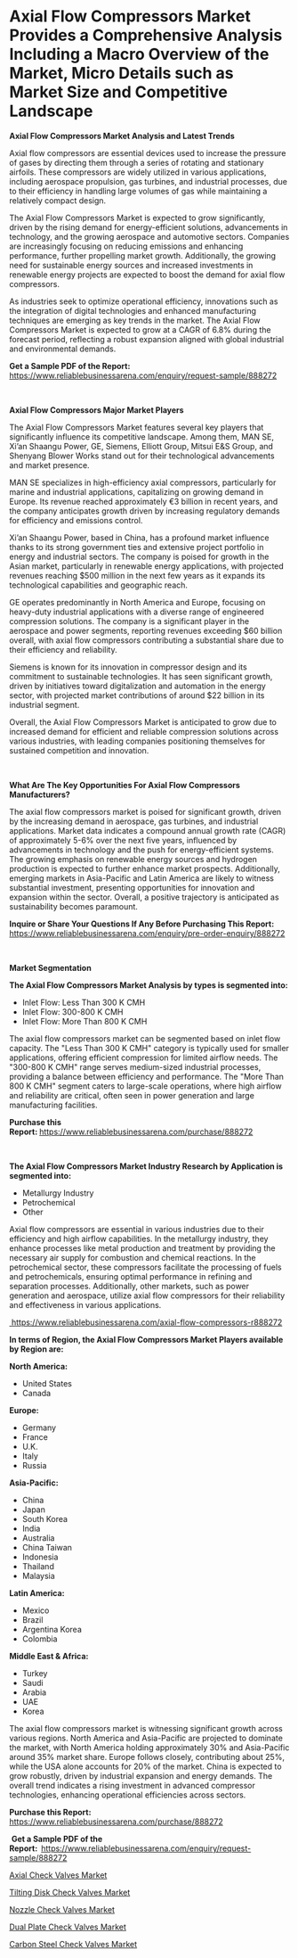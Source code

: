 <p><h1>Axial Flow Compressors Market Provides a Comprehensive Analysis Including a Macro Overview of the Market, Micro Details such as Market Size and Competitive Landscape</h1></p><p><strong>Axial Flow Compressors Market Analysis and Latest Trends</strong></p>
<p><p>Axial flow compressors are essential devices used to increase the pressure of gases by directing them through a series of rotating and stationary airfoils. These compressors are widely utilized in various applications, including aerospace propulsion, gas turbines, and industrial processes, due to their efficiency in handling large volumes of gas while maintaining a relatively compact design. </p><p>The Axial Flow Compressors Market is expected to grow significantly, driven by the rising demand for energy-efficient solutions, advancements in technology, and the growing aerospace and automotive sectors. Companies are increasingly focusing on reducing emissions and enhancing performance, further propelling market growth. Additionally, the growing need for sustainable energy sources and increased investments in renewable energy projects are expected to boost the demand for axial flow compressors.</p><p>As industries seek to optimize operational efficiency, innovations such as the integration of digital technologies and enhanced manufacturing techniques are emerging as key trends in the market. The Axial Flow Compressors Market is expected to grow at a CAGR of 6.8% during the forecast period, reflecting a robust expansion aligned with global industrial and environmental demands.</p></p>
<p><strong>Get a Sample PDF of the Report:&nbsp;</strong> <a href="https://www.reliablebusinessarena.com/enquiry/request-sample/888272?utm_campaign=2198&utm_medium=2&utm_source=Github&utm_content=ia&utm_term=10042025&utm_id=axial-flow-compressors">https://www.reliablebusinessarena.com/enquiry/request-sample/888272</a></p>
<p>&nbsp;</p>
<p><strong>Axial Flow Compressors Major Market Players</strong></p>
<p><p>The Axial Flow Compressors Market features several key players that significantly influence its competitive landscape. Among them, MAN SE, Xi’an Shaangu Power, GE, Siemens, Elliott Group, Mitsui E&S Group, and Shenyang Blower Works stand out for their technological advancements and market presence.</p><p>MAN SE specializes in high-efficiency axial compressors, particularly for marine and industrial applications, capitalizing on growing demand in Europe. Its revenue reached approximately €3 billion in recent years, and the company anticipates growth driven by increasing regulatory demands for efficiency and emissions control.</p><p>Xi’an Shaangu Power, based in China, has a profound market influence thanks to its strong government ties and extensive project portfolio in energy and industrial sectors. The company is poised for growth in the Asian market, particularly in renewable energy applications, with projected revenues reaching $500 million in the next few years as it expands its technological capabilities and geographic reach.</p><p>GE operates predominantly in North America and Europe, focusing on heavy-duty industrial applications with a diverse range of engineered compression solutions. The company is a significant player in the aerospace and power segments, reporting revenues exceeding $60 billion overall, with axial flow compressors contributing a substantial share due to their efficiency and reliability.</p><p>Siemens is known for its innovation in compressor design and its commitment to sustainable technologies. It has seen significant growth, driven by initiatives toward digitalization and automation in the energy sector, with projected market contributions of around $22 billion in its industrial segment.</p><p>Overall, the Axial Flow Compressors Market is anticipated to grow due to increased demand for efficient and reliable compression solutions across various industries, with leading companies positioning themselves for sustained competition and innovation.</p></p>
<p>&nbsp;</p>
<p><strong>What Are The Key Opportunities For Axial Flow Compressors Manufacturers?</strong></p>
<p><p>The axial flow compressors market is poised for significant growth, driven by the increasing demand in aerospace, gas turbines, and industrial applications. Market data indicates a compound annual growth rate (CAGR) of approximately 5-6% over the next five years, influenced by advancements in technology and the push for energy-efficient systems. The growing emphasis on renewable energy sources and hydrogen production is expected to further enhance market prospects. Additionally, emerging markets in Asia-Pacific and Latin America are likely to witness substantial investment, presenting opportunities for innovation and expansion within the sector. Overall, a positive trajectory is anticipated as sustainability becomes paramount.</p></p>
<p><strong>Inquire or Share Your Questions If Any Before Purchasing This Report:</strong> <a href="https://www.reliablebusinessarena.com/enquiry/pre-order-enquiry/888272?utm_campaign=2198&utm_medium=2&utm_source=Github&utm_content=ia&utm_term=10042025&utm_id=axial-flow-compressors">https://www.reliablebusinessarena.com/enquiry/pre-order-enquiry/888272</a></p>
<p>&nbsp;</p>
<p><strong>Market Segmentation</strong></p>
<p><strong>The Axial Flow Compressors Market Analysis by types is segmented into:</strong></p>
<p><ul><li>Inlet Flow: Less Than 300 K CMH</li><li>Inlet Flow: 300-800 K CMH</li><li>Inlet Flow: More Than 800 K CMH</li></ul></p>
<p><p>The axial flow compressors market can be segmented based on inlet flow capacity. The "Less Than 300 K CMH" category is typically used for smaller applications, offering efficient compression for limited airflow needs. The "300-800 K CMH" range serves medium-sized industrial processes, providing a balance between efficiency and performance. The "More Than 800 K CMH" segment caters to large-scale operations, where high airflow and reliability are critical, often seen in power generation and large manufacturing facilities.</p></p>
<p><strong>Purchase this Report:&nbsp;</strong><a href="https://www.reliablebusinessarena.com/purchase/888272?utm_campaign=2198&utm_medium=2&utm_source=Github&utm_content=ia&utm_term=10042025&utm_id=axial-flow-compressors">https://www.reliablebusinessarena.com/purchase/888272</a></p>
<p>&nbsp;</p>
<p><strong>The Axial Flow Compressors Market Industry Research by Application is segmented into:</strong></p>
<p><ul><li>Metallurgy Industry</li><li>Petrochemical</li><li>Other</li></ul></p>
<p><p>Axial flow compressors are essential in various industries due to their efficiency and high airflow capabilities. In the metallurgy industry, they enhance processes like metal production and treatment by providing the necessary air supply for combustion and chemical reactions. In the petrochemical sector, these compressors facilitate the processing of fuels and petrochemicals, ensuring optimal performance in refining and separation processes. Additionally, other markets, such as power generation and aerospace, utilize axial flow compressors for their reliability and effectiveness in various applications.</p></p>
<p><a href="https://www.reliablebusinessarena.com/axial-flow-compressors-r888272?utm_campaign=2198&utm_medium=2&utm_source=Github&utm_content=ia&utm_term=10042025&utm_id=axial-flow-compressors">&nbsp;https://www.reliablebusinessarena.com/axial-flow-compressors-r888272</a></p>
<p><strong>In terms of Region, the Axial Flow Compressors Market Players available by Region are:</strong></p>
<p>
    <p> <strong> North America: </strong>
        <ul>
            <li>United States</li>
            <li>Canada</li>
        </ul>
        </p> 
    <p> <strong> Europe: </strong>
        <ul>
            <li>Germany</li>
            <li>France</li>
            <li>U.K.</li>
            <li>Italy</li>
            <li>Russia</li>
        </ul>
        </p> 
    <p> <strong> Asia-Pacific: </strong>
        <ul>
            <li>China</li>
            <li>Japan</li>
            <li>South Korea</li>
            <li>India</li>
            <li>Australia</li>
            <li>China Taiwan</li>
            <li>Indonesia</li>
            <li>Thailand</li>
            <li>Malaysia</li>
        </ul>
        </p> 
    <p> <strong> Latin America: </strong>
        <ul>
            <li>Mexico</li>
            <li>Brazil</li>
            <li>Argentina Korea</li>
            <li>Colombia</li>
        </ul>
        </p> 
    <p> <strong> Middle East & Africa: </strong>
        <ul>
            <li>Turkey</li>
            <li>Saudi</li>
            <li>Arabia</li>
            <li>UAE</li>
            <li>Korea</li>
        </ul>
    </p>
    </p>
<p><p>The axial flow compressors market is witnessing significant growth across various regions. North America and Asia-Pacific are projected to dominate the market, with North America holding approximately 30% and Asia-Pacific around 35% market share. Europe follows closely, contributing about 25%, while the USA alone accounts for 20% of the market. China is expected to grow robustly, driven by industrial expansion and energy demands. The overall trend indicates a rising investment in advanced compressor technologies, enhancing operational efficiencies across sectors.</p></p>
<p><strong>Purchase this Report: </strong><a href="https://www.reliablebusinessarena.com/purchase/888272?utm_campaign=2198&utm_medium=2&utm_source=Github&utm_content=ia&utm_term=10042025&utm_id=axial-flow-compressors">https://www.reliablebusinessarena.com/purchase/888272</a></p>
<p>&nbsp;<strong>Get a Sample PDF of the Report:&nbsp;&nbsp;</strong><a href="https://www.reliablebusinessarena.com/enquiry/request-sample/888272?utm_campaign=2198&utm_medium=2&utm_source=Github&utm_content=ia&utm_term=10042025&utm_id=axial-flow-compressors">https://www.reliablebusinessarena.com/enquiry/request-sample/888272</a></p>
<p><strong></strong></p>
<p><p><a href="https://github.com/borknyberg/Market-Research-Report-List-1/blob/main/axial-check-valves-market.md?utm_campaign=2198&utm_medium=2&utm_source=Github&utm_content=ia&utm_term=10042025&utm_id=axial-flow-compressors">Axial Check Valves Market</a></p><p><a href="https://github.com/mynaoanes/Market-Research-Report-List-1/blob/main/tilting-disk-check-valves-market.md?utm_campaign=2198&utm_medium=2&utm_source=Github&utm_content=ia&utm_term=10042025&utm_id=axial-flow-compressors">Tilting Disk Check Valves Market</a></p><p><a href="https://github.com/puhakhommabh/Market-Research-Report-List-1/blob/main/nozzle-check-valves-market.md?utm_campaign=2198&utm_medium=2&utm_source=Github&utm_content=ia&utm_term=10042025&utm_id=axial-flow-compressors">Nozzle Check Valves Market</a></p><p><a href="https://github.com/alrogikrosa/Market-Research-Report-List-1/blob/main/dual-plate-check-valves-market.md?utm_campaign=2198&utm_medium=2&utm_source=Github&utm_content=ia&utm_term=10042025&utm_id=axial-flow-compressors">Dual Plate Check Valves Market</a></p><p><a href="https://github.com/coricnzati/Market-Research-Report-List-1/blob/main/carbon-steel-check-valves-market.md?utm_campaign=2198&utm_medium=2&utm_source=Github&utm_content=ia&utm_term=10042025&utm_id=axial-flow-compressors">Carbon Steel Check Valves Market</a></p></p>